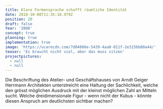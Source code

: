 ```yaml
---
title: Klare Formensprache schafft räumliche Identität
date: 2018-10-08T11:35:18.979Z
position: 20
draft: false
Year: '2008'
concept: true
planning: true
implementation: true
image: 'https://ucarecdn.com/7d04066e-5439-4aa0-811f-2e315bb80a44/'
teaser: 'Es braucht nicht viel, aber das muss sitzen'
projectpictures:
  - null
  - null
---
```

Die Beschriftung des Atelier- und Geschäftshauses von Arndt Geiger Herrmann Architekten unterstreicht eine Haltung der Sachlichkeit, welche den grösst möglichen Ausdruck mit der kleinst möglichen Zahl an Mitteln sucht. Welche dreidimensionale Figur - wenn nicht der Kubus - könnte diesen Anspruch am deutlichsten sichtbar machen?
